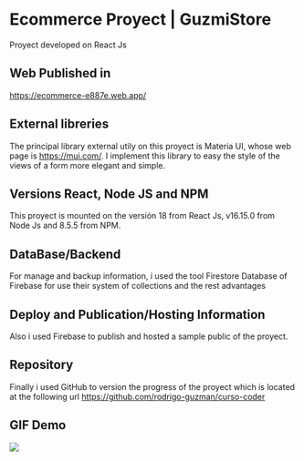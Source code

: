 # Ecommerce Proyect | GuzmiStore
Proyect developed on React Js

## Web Published in
https://ecommerce-e887e.web.app/ 

## External libreries
The principal library external utily on this proyect is Materia UI, whose web page is https://mui.com/. I implement this library to easy the style of the views of a form more elegant and simple.

## Versions React, Node JS and NPM
This proyect is mounted on the versión 18 from React Js, v16.15.0 from Node Js and 8.5.5 from NPM.

## DataBase/Backend
For manage and backup information, i used the tool Firestore Database of Firebase for use their system of collections and the rest advantages

## Deploy and Publication/Hosting Information
Also i used Firebase to publish and hosted a sample public of the proyect.

## Repository
Finally i used GitHub to version the progress of the proyect 
which is located at the following url https://github.com/rodrigo-guzman/curso-coder

## GIF Demo

![](ReactEcommerceDEMOGIF.gif)